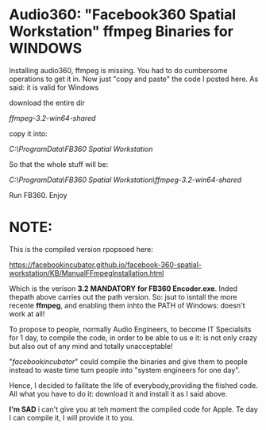 # Audio360: "Facebook360 Spatial Workstation" ffmpeg Binaries for WINDOWS
Installing audio360, ffmpeg is missing. You had to do cumbersome operations to get it in. Now just "copy  and paste" the code I posted here. As said: it is valid for Windows

download the entire dir

*ffmpeg-3.2-win64-shared*

copy it into:

*C:\ProgramData\FB360 Spatial Workstation*

So that the whole stuff will be:

*C:\ProgramData\FB360 Spatial Workstation\ffmpeg-3.2-win64-shared*

Run FB360. Enjoy


# NOTE:

This is the compiled version rpopsoed here:

https://facebookincubator.github.io/facebook-360-spatial-workstation/KB/ManualFFmpegInstallation.html

Which is the verison **3.2 MANDATORY for FB360 Encoder.exe**. Inded thepath above carries out the path version.
So: jsut to isntall the more recente **ffmpeg**, and enabling them inhto the PATH of Windows: doesn't work at all!

To propose to people, normally Audio Engineers, to become IT Specialsits for 1 day, to compile the code, in order to be able to us e it: is not only crazy but also out of any mind and totally unacceptable!

"*facebookincubator*" could compile the binaries and give them to people instead to waste time turn people into "system engineers for one day".

Hence, I decided to failitate the life of everybody,providing the fiished code.
All what you have to do it: download it and install it as I said above.


**I'm SAD** i can't give you at teh moment the compiled code for Apple. Te day  I can compile it, I will provide it to you.
